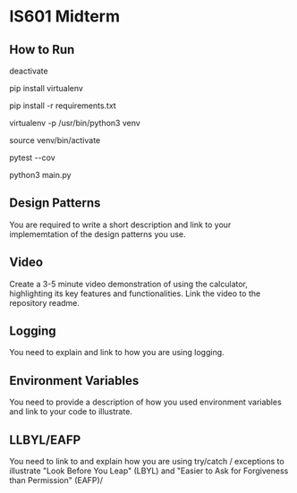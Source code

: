 # IS601 Midterm

## How to Run

deactivate

pip install virtualenv 

pip install -r requirements.txt

virtualenv -p /usr/bin/python3 venv

source venv/bin/activate

pytest --cov

python3 main.py

## Design Patterns

You are required to write a short description and link to your implememtation of the design patterns you use.

## Video

Create a 3-5 minute video demonstration of using the calculator, highlighting its key features and functionalities. Link the video to the repository readme.

## Logging

You need to explain and link to how you are using logging.

## Environment Variables

You need to provide a description of how you used environment variables and link to your code to illustrate.

## LLBYL/EAFP

You need to link to and explain how you are using try/catch / exceptions to illustrate "Look Before You Leap" (LBYL) and "Easier to Ask for Forgiveness than Permission" (EAFP)/

